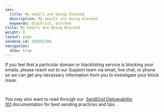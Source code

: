 ```yaml
---
seo:
  title: My emails are being blocked
  description: My emails are being blocked
  keywords: blacklist, blocked
title: My Emails Are Being Blocked
weight: 0
layout: page
zendesk_id: 200181708
navigation:
  show: true
---
```


If you feel that a particular domain or blacklisting service is blocking your emails, please reach out to our Support team via email, live chat, or phone so we can get any necessary information from you to investigate your block issue.

&nbsp;

You may also want to read through our&nbsp; [SendGrid Deliverability 101](http://support.sendgrid.com/entries/21194967-deliverability-101)&nbsp;documentation for best sending practices and tips.
